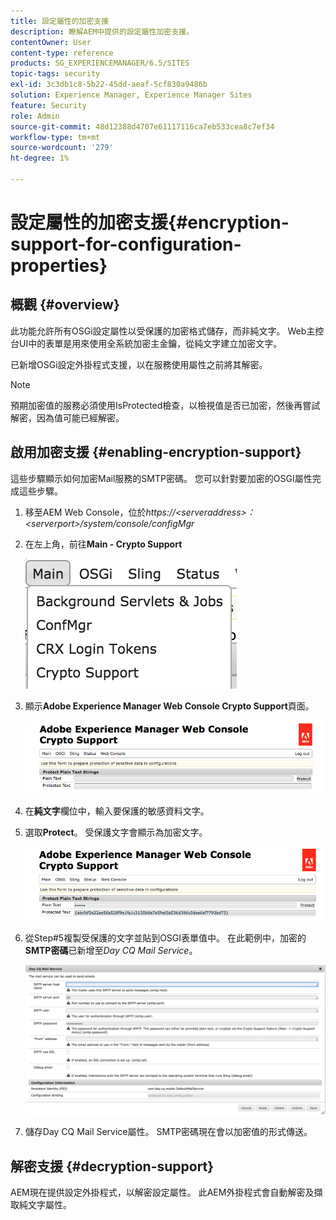 ```yaml
---
title: 設定屬性的加密支援
description: 瞭解AEM中提供的設定屬性加密支援。
contentOwner: User
content-type: reference
products: SG_EXPERIENCEMANAGER/6.5/SITES
topic-tags: security
exl-id: 3c3db1c8-5b22-45dd-aeaf-5cf830a9486b
solution: Experience Manager, Experience Manager Sites
feature: Security
role: Admin
source-git-commit: 48d12388d4707e61117116ca7eb533cea8c7ef34
workflow-type: tm+mt
source-wordcount: '279'
ht-degree: 1%

---
```


# 設定屬性的加密支援{#encryption-support-for-configuration-properties}

## 概觀 {#overview}

此功能允許所有OSGi設定屬性以受保護的加密格式儲存，而非純文字。 Web主控台UI中的表單是用來使用全系統加密主金鑰，從純文字建立加密文字。

已新增OSGi設定外掛程式支援，以在服務使用屬性之前將其解密。

>[!NOTE]
>
>預期加密值的服務必須使用IsProtected檢查，以檢視值是否已加密，然後再嘗試解密，因為值可能已經解密。

## 啟用加密支援 {#enabling-encryption-support}

這些步驟顯示如何加密Mail服務的SMTP密碼。 您可以針對要加密的OSGI屬性完成這些步驟。

1. 移至AEM Web Console，位於&#x200B;*https://&lt;serveraddress>：&lt;serverport>/system/console/configMgr*
1. 在左上角，前往&#x200B;**Main - Crypto Support**

   ![chlimage_1-325](assets/chlimage_1-325.png)

1. 顯示&#x200B;**Adobe Experience Manager Web Console Crypto Support**&#x200B;頁面。

   ![screen_shot_2018-08-01at113417am](assets/screen_shot_2018-08-01at113417am.png)

1. 在&#x200B;**純文字**&#x200B;欄位中，輸入要保護的敏感資料文字。
1. 選取&#x200B;**Protect**。 受保護文字會顯示為加密文字。

   ![screen_shot_2018-08-01at113844am](assets/screen_shot_2018-08-01at113844am.png)

1. 從Step#5複製受保護的文字並貼到OSGI表單值中。 在此範例中，加密的&#x200B;**SMTP密碼**&#x200B;已新增至&#x200B;*Day CQ Mail Service*。

   ![screen_shot_2016-12-18at105809pm](assets/screen_shot_2016-12-18at105809pm.png)

1. 儲存Day CQ Mail Service屬性。 SMTP密碼現在會以加密值的形式傳送。

## 解密支援 {#decryption-support}

AEM現在提供設定外掛程式，以解密設定屬性。 此AEM外掛程式會自動解密及擷取純文字屬性。

